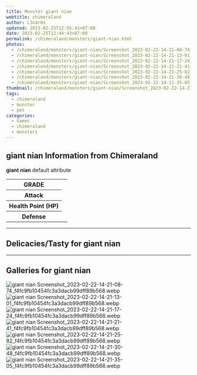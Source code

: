 ```yaml
---
title: Monster giant nian
webtitle: chimeraland
author: L3n4r0x
updated: 2023-02-25T12:55:43+07:00
date: 2023-02-25T12:44:43+07:00
permalink: /chimeraland/monsters/giant-nian.html
photos:
  - /chimeraland/monsters/giant-nian/Screenshot_2023-02-22-14-21-08-74_f4fc9fb10454fc3a3dacb99dff89b568.webp
  - /chimeraland/monsters/giant-nian/Screenshot_2023-02-22-14-21-13-01_f4fc9fb10454fc3a3dacb99dff89b568.webp
  - /chimeraland/monsters/giant-nian/Screenshot_2023-02-22-14-21-17-24_f4fc9fb10454fc3a3dacb99dff89b568.webp
  - /chimeraland/monsters/giant-nian/Screenshot_2023-02-22-14-21-21-41_f4fc9fb10454fc3a3dacb99dff89b568.webp
  - /chimeraland/monsters/giant-nian/Screenshot_2023-02-22-14-21-25-82_f4fc9fb10454fc3a3dacb99dff89b568.webp
  - /chimeraland/monsters/giant-nian/Screenshot_2023-02-22-14-21-30-48_f4fc9fb10454fc3a3dacb99dff89b568.webp
  - /chimeraland/monsters/giant-nian/Screenshot_2023-02-22-14-21-35-05_f4fc9fb10454fc3a3dacb99dff89b568.webp
thumbnail: /chimeraland/monsters/giant-nian/Screenshot_2023-02-22-14-21-08-74_f4fc9fb10454fc3a3dacb99dff89b568.webp
tags:
  - chimeraland
  - monster
  - pet
categories:
  - Games
  - chimeraland
  - monsters
---
```


<section id="bootstrap-wrapper"><link rel="stylesheet" href="https://rawcdn.githack.com/dimaslanjaka/Web-Manajemen/0c3b5aa1813bd4abcd2c11bf3e37928b15c28664/css/bootstrap-5-3-0-alpha3-wrapper.css"/><h2 id="attribute">giant nian Information from Chimeraland</h2><p><b>giant nian</b> default attribute <table><tr><th>GRADE</th><td></td></tr><tr><th>Attack</th><td></td></tr><tr><th>Health Point (HP)</th><td></td></tr><tr><th>Defense</th><td></td></tr></table></p><hr/><h2 id="delicacies">Delicacies/Tasty for giant nian</h2><div class="text-white bg-dark"></div><hr/><div id="gallery"><h2>Galleries for giant nian</h2><div class="row"><div class="col-lg-6 col-12"><img src="/chimeraland/monsters/giant-nian/Screenshot_2023-02-22-14-21-08-74_f4fc9fb10454fc3a3dacb99dff89b568.webp" alt="giant nian Screenshot_2023-02-22-14-21-08-74_f4fc9fb10454fc3a3dacb99dff89b568.webp"/></div><div class="col-lg-6 col-12"><img src="/chimeraland/monsters/giant-nian/Screenshot_2023-02-22-14-21-13-01_f4fc9fb10454fc3a3dacb99dff89b568.webp" alt="giant nian Screenshot_2023-02-22-14-21-13-01_f4fc9fb10454fc3a3dacb99dff89b568.webp"/></div><div class="col-lg-6 col-12"><img src="/chimeraland/monsters/giant-nian/Screenshot_2023-02-22-14-21-17-24_f4fc9fb10454fc3a3dacb99dff89b568.webp" alt="giant nian Screenshot_2023-02-22-14-21-17-24_f4fc9fb10454fc3a3dacb99dff89b568.webp"/></div><div class="col-lg-6 col-12"><img src="/chimeraland/monsters/giant-nian/Screenshot_2023-02-22-14-21-21-41_f4fc9fb10454fc3a3dacb99dff89b568.webp" alt="giant nian Screenshot_2023-02-22-14-21-21-41_f4fc9fb10454fc3a3dacb99dff89b568.webp"/></div><div class="col-lg-6 col-12"><img src="/chimeraland/monsters/giant-nian/Screenshot_2023-02-22-14-21-25-82_f4fc9fb10454fc3a3dacb99dff89b568.webp" alt="giant nian Screenshot_2023-02-22-14-21-25-82_f4fc9fb10454fc3a3dacb99dff89b568.webp"/></div><div class="col-lg-6 col-12"><img src="/chimeraland/monsters/giant-nian/Screenshot_2023-02-22-14-21-30-48_f4fc9fb10454fc3a3dacb99dff89b568.webp" alt="giant nian Screenshot_2023-02-22-14-21-30-48_f4fc9fb10454fc3a3dacb99dff89b568.webp"/></div><div class="col-lg-6 col-12"><img src="/chimeraland/monsters/giant-nian/Screenshot_2023-02-22-14-21-35-05_f4fc9fb10454fc3a3dacb99dff89b568.webp" alt="giant nian Screenshot_2023-02-22-14-21-35-05_f4fc9fb10454fc3a3dacb99dff89b568.webp"/></div></div></div></section>